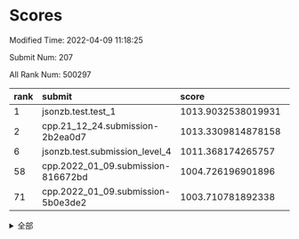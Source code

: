# Scores

Modified Time: 2022-04-09 11:18:25

Submit Num: 207

All Rank Num: 500297

| rank |               submit               |       score        |       sigma        | pk_num |
| :--- | :--------------------------------- | :----------------- | :----------------- | :----- |
| 1    | jsonzb.test.test_1                 | 1013.9032538019931 | 0.8409889296233546 | 9667   |
| 2    | cpp.21_12_24.submission-2b2ea0d7   | 1013.3309814878158 | 0.7952338010652912 | 9667   |
| 6    | jsonzb.test.submission_level_4     | 1011.368174265757  | 0.8005700886320481 | 9673   |
| 58   | cpp.2022_01_09.submission-816672bd | 1004.726196901896  | 0.7180890055750487 | 9665   |
| 71   | cpp.2022_01_09.submission-5b0e3de2 | 1003.710781892338  | 0.7130307374018665 | 9666   |


<details>
<summary>全部</summary>

| rank |                 submit                 |       score        |       sigma        | pk_num |
| :--- | :------------------------------------- | :----------------- | :----------------- | :----- |
| 1    | jsonzb.test.test_1                     | 1013.9032538019931 | 0.8409889296233546 | 9667   |
| 2    | cpp.21_12_24.submission-2b2ea0d7       | 1013.3309814878158 | 0.7952338010652912 | 9667   |
| 3    | gobigger.level_3.submission_level_3_26 | 1012.0464611260553 | 0.7817087398675656 | 9671   |
| 4    | gobigger.level_3.submission_level_3_7  | 1011.4878887527726 | 0.7794392926481946 | 9664   |
| 5    | gobigger.level_3.submission_level_3_27 | 1011.4390305125461 | 0.7820174002115556 | 9667   |
| 6    | jsonzb.test.submission_level_4         | 1011.368174265757  | 0.8005700886320481 | 9673   |
| 7    | gobigger.level_3.submission_level_3_28 | 1011.1186608747114 | 0.7571706163591946 | 9669   |
| 8    | gobigger.level_3.submission_level_3_13 | 1011.0749606854546 | 0.7564151282296235 | 9674   |
| 9    | gobigger.level_3.submission_level_3_44 | 1010.8087685912684 | 0.7774755072057719 | 9671   |
| 10   | gobigger.level_3.submission_level_3_25 | 1010.7726827114926 | 0.775717856149611  | 9672   |
| 11   | gobigger.level_3.submission_level_3_10 | 1010.6852598545668 | 0.777398333986289  | 9672   |
| 12   | gobigger.level_3.submission_level_3_12 | 1010.6173164036761 | 0.7695060284428694 | 9670   |
| 13   | gobigger.level_3.submission_level_3_30 | 1010.6138018071191 | 0.7723680580288191 | 9663   |
| 14   | gobigger.level_3.submission_level_3_40 | 1010.6103555067405 | 0.7789994783515338 | 9671   |
| 15   | gobigger.level_3.submission_level_3_46 | 1010.484704072025  | 0.7423945036191336 | 9667   |
| 16   | gobigger.level_3.submission_level_3_4  | 1010.4742751046708 | 0.7511241033153349 | 9664   |
| 17   | gobigger.level_3.submission_level_3_23 | 1010.3799728980367 | 0.7396198471409052 | 9669   |
| 18   | gobigger.level_3.submission_level_3_17 | 1010.3731034760218 | 0.7703136398895526 | 9669   |
| 19   | gobigger.level_3.submission_level_3_47 | 1010.2812786771642 | 0.7669473481864458 | 9660   |
| 20   | gobigger.level_3.submission_level_3_8  | 1010.2642015189045 | 0.7543489099932035 | 9672   |
| 21   | gobigger.level_3.submission_level_3_48 | 1010.2553985215144 | 0.76214077575791   | 9670   |
| 22   | gobigger.level_3.submission_level_3_22 | 1010.2438432067958 | 0.7773461075750739 | 9671   |
| 23   | gobigger.level_3.submission_level_3_45 | 1010.2186368996829 | 0.7655573543375521 | 9667   |
| 24   | gobigger.level_3.submission_level_3_41 | 1010.1985586926967 | 0.7606087093929563 | 9669   |
| 25   | gobigger.level_3.submission_level_3_18 | 1010.1872095026363 | 0.7625128436445836 | 9670   |
| 26   | gobigger.level_3.submission_level_3_29 | 1010.1286077161787 | 0.7572785590393323 | 9666   |
| 27   | gobigger.level_3.submission_level_3_34 | 1010.0749511218166 | 0.7729117796000166 | 9666   |
| 28   | gobigger.level_3.submission_level_3_33 | 1009.9872151353279 | 0.7618097818307797 | 9665   |
| 29   | gobigger.level_3.submission_level_3_19 | 1009.9687444663529 | 0.7410092152127911 | 9667   |
| 30   | gobigger.level_3.submission_level_3_37 | 1009.9115086517587 | 0.7743302464788713 | 9668   |
| 31   | gobigger.level_3.submission_level_3_31 | 1009.8560594592946 | 0.7743796081288881 | 9668   |
| 32   | gobigger.level_3.submission_level_3_2  | 1009.7332047721358 | 0.7823120105698129 | 9659   |
| 33   | gobigger.level_3.submission_level_3_36 | 1009.7030587050338 | 0.7613256483235324 | 9665   |
| 34   | gobigger.level_3.submission_level_3_0  | 1009.693755104362  | 0.7344079076867513 | 9666   |
| 35   | gobigger.level_3.submission_level_3_1  | 1009.6185179304389 | 0.7831137558632528 | 9667   |
| 36   | gobigger.level_3.submission_level_3_38 | 1009.6179199718667 | 0.752027038615266  | 9663   |
| 37   | gobigger.level_3.submission_level_3_20 | 1009.5368970293971 | 0.7391578409514036 | 9666   |
| 38   | gobigger.level_3.submission_level_3_15 | 1009.5057602252122 | 0.7600162879478843 | 9663   |
| 39   | gobigger.level_3.submission_level_3_35 | 1009.3656360749976 | 0.741214804256296  | 9664   |
| 40   | gobigger.level_3.submission_level_3_3  | 1009.3452031550223 | 0.7729806081961567 | 9668   |
| 41   | gobigger.level_3.submission_level_3_49 | 1009.3412483389179 | 0.7791405800784261 | 9663   |
| 42   | gobigger.level_3.submission_level_3_32 | 1009.3354376872916 | 0.754603620581331  | 9666   |
| 43   | gobigger.level_3.submission_level_3_5  | 1009.3202975899941 | 0.7728967829108904 | 9671   |
| 44   | gobigger.level_3.submission_level_3_42 | 1009.3103317959972 | 0.7271812101833055 | 9667   |
| 45   | gobigger.level_3.submission_level_3_21 | 1009.2692099287567 | 0.7541282776780056 | 9670   |
| 46   | gobigger.level_3.submission_level_3_24 | 1009.1458829256128 | 0.7498895679146299 | 9666   |
| 47   | gobigger.level_3.submission_level_3_16 | 1009.1285350876549 | 0.7449273012421804 | 9668   |
| 48   | gobigger.level_3.submission_level_3_6  | 1008.9094726274777 | 0.7226126966871056 | 9672   |
| 49   | gobigger.level_3.submission_level_3_43 | 1008.8927353916052 | 0.7559748311945815 | 9664   |
| 50   | gobigger.level_3.submission_level_3_11 | 1008.855392276146  | 0.7518507418733784 | 9668   |
| 51   | gobigger.level_3.submission_level_3_39 | 1008.6975052332933 | 0.7500934751754712 | 9668   |
| 52   | gobigger.level_3.submission_level_3_9  | 1008.6233838319719 | 0.7338912891994989 | 9667   |
| 53   | gobigger.level_3.submission_level_3_14 | 1008.1265236282851 | 0.7595666430841512 | 9668   |
| 54   | gobigger.level_1.submission_level_1_40 | 1004.886400816633  | 0.7245781232545484 | 9670   |
| 55   | gobigger.level_1.submission_level_1_33 | 1004.8538515464928 | 0.7171189780643548 | 9671   |
| 56   | gobigger.level_1.submission_level_1_20 | 1004.81142242371   | 0.7051439179585359 | 9670   |
| 57   | gobigger.level_1.submission_level_1_0  | 1004.7702735289678 | 0.7171988245769899 | 9669   |
| 58   | cpp.2022_01_09.submission-816672bd     | 1004.726196901896  | 0.7180890055750487 | 9665   |
| 59   | gobigger.level_1.submission_level_1_21 | 1004.6524668808577 | 0.7129996098189186 | 9668   |
| 60   | gobigger.level_1.submission_level_1_25 | 1004.5666199620329 | 0.717772104658149  | 9667   |
| 61   | gobigger.level_1.submission_level_1_49 | 1004.5145085686386 | 0.7174570847113325 | 9669   |
| 62   | gobigger.level_1.submission_level_1_4  | 1004.3663438902107 | 0.7116412735903926 | 9667   |
| 63   | gobigger.level_1.submission_level_1_35 | 1004.2729996799407 | 0.7161493513993041 | 9670   |
| 64   | gobigger.level_1.submission_level_1_47 | 1004.167372014692  | 0.7132252698744926 | 9670   |
| 65   | gobigger.level_1.submission_level_1_28 | 1004.151044661359  | 0.7163056614512181 | 9667   |
| 66   | gobigger.level_1.submission_level_1_36 | 1004.1411920618779 | 0.7123022553286831 | 9669   |
| 67   | gobigger.level_1.submission_level_1_23 | 1004.1400500010101 | 0.7165441355150249 | 9670   |
| 68   | gobigger.level_1.submission_level_1_37 | 1003.9208187286649 | 0.720240117004337  | 9667   |
| 69   | gobigger.level_1.submission_level_1_10 | 1003.7281487019615 | 0.7310713496581953 | 9665   |
| 70   | gobigger.level_1.submission_level_1_46 | 1003.7202664748576 | 0.7168680936284566 | 9669   |
| 71   | cpp.2022_01_09.submission-5b0e3de2     | 1003.710781892338  | 0.7130307374018665 | 9666   |
| 72   | gobigger.level_1.submission_level_1_2  | 1003.6009005608603 | 0.7252354804563945 | 9665   |
| 73   | gobigger.level_1.submission_level_1_34 | 1003.5945947816032 | 0.72026059142417   | 9670   |
| 74   | gobigger.level_1.submission_level_1_17 | 1003.5093317964436 | 0.7209426433264035 | 9665   |
| 75   | gobigger.level_1.submission_level_1_8  | 1003.448413656827  | 0.7144815277210913 | 9665   |
| 76   | gobigger.level_1.submission_level_1_27 | 1003.4135353901074 | 0.7202638135032363 | 9668   |
| 77   | gobigger.level_1.submission_level_1_11 | 1003.3999290966839 | 0.711556147961429  | 9667   |
| 78   | gobigger.level_1.submission_level_1_18 | 1003.3588213885683 | 0.7126696451731986 | 9669   |
| 79   | gobigger.level_1.submission_level_1_26 | 1003.3404204868226 | 0.7015589555422374 | 9668   |
| 80   | gobigger.level_1.submission_level_1_30 | 1003.2864225781102 | 0.7117483533941567 | 9665   |
| 81   | gobigger.level_1.submission_level_1_6  | 1003.2640755763257 | 0.7151974913263075 | 9664   |
| 82   | gobigger.level_1.submission_level_1_3  | 1003.2461067570623 | 0.7106970779444878 | 9666   |
| 83   | gobigger.level_1.submission_level_1_5  | 1003.2364128117899 | 0.7158926416309564 | 9671   |
| 84   | gobigger.level_1.submission_level_1_38 | 1003.2287955257162 | 0.7115169107524905 | 9669   |
| 85   | gobigger.level_1.submission_level_1_45 | 1003.1768790751655 | 0.7166573910430776 | 9669   |
| 86   | gobigger.level_1.submission_level_1_9  | 1003.1501200268461 | 0.7087282403919952 | 9668   |
| 87   | gobigger.level_1.submission_level_1_7  | 1003.0299206447016 | 0.7097669694871521 | 9668   |
| 88   | gobigger.level_1.submission_level_1_13 | 1002.9906065752061 | 0.7225016447666122 | 9665   |
| 89   | gobigger.level_1.submission_level_1_32 | 1002.955116440418  | 0.720988660485153  | 9668   |
| 90   | gobigger.level_1.submission_level_1_41 | 1002.8675823779688 | 0.7119618429980746 | 9667   |
| 91   | gobigger.level_1.submission_level_1_42 | 1002.796267635491  | 0.7101997311196223 | 9666   |
| 92   | gobigger.level_1.submission_level_1_15 | 1002.7929821549045 | 0.7193122392911356 | 9671   |
| 93   | gobigger.level_1.submission_level_1_43 | 1002.7739764202498 | 0.7047950039619826 | 9666   |
| 94   | gobigger.level_1.submission_level_1_31 | 1002.7419643871258 | 0.7230443409862841 | 9665   |
| 95   | gobigger.level_1.submission_level_1_48 | 1002.7039365588312 | 0.7055031559666495 | 9670   |
| 96   | gobigger.level_1.submission_level_1_22 | 1002.5678764271495 | 0.7096785320893454 | 9667   |
| 97   | gobigger.level_1.submission_level_1_19 | 1002.5659529557388 | 0.7144854917109839 | 9673   |
| 98   | gobigger.level_1.submission_level_1_14 | 1002.5466192418005 | 0.7156020347052621 | 9669   |
| 99   | gobigger.level_1.submission_level_1_12 | 1002.4276814436589 | 0.7101149657835821 | 9666   |
| 100  | gobigger.level_1.submission_level_1_16 | 1002.2905458110268 | 0.7152609657765151 | 9666   |
| 101  | gobigger.level_1.submission_level_1_24 | 1002.2532904915284 | 0.7032569434203664 | 9663   |
| 102  | gobigger.level_1.submission_level_1_29 | 1002.1607051529488 | 0.7228530818788425 | 9672   |
| 103  | gobigger.level_1.submission_level_1_1  | 1002.0826194116315 | 0.7185859304145309 | 9674   |
| 104  | gobigger.level_1.submission_level_1_39 | 1001.7447498482245 | 0.710040345454035  | 9664   |
| 105  | gobigger.level_1.submission_level_1_44 | 1000.36469068624   | 0.7022867921241224 | 9664   |
| 106  | gobigger.random.submission_random_25   | 997.8143804056388  | 0.699748263967781  | 9669   |
| 107  | gobigger.random.submission_random_9    | 997.5578917974456  | 0.7111258915569013 | 9662   |
| 108  | gobigger.random.submission_random_36   | 997.4582203637357  | 0.7101142617212475 | 9668   |
| 109  | gobigger.random.submission_random_17   | 997.295281270751   | 0.7079448499500772 | 9665   |
| 110  | gobigger.random.submission_random_13   | 997.2484543852152  | 0.6968573014757045 | 9668   |
| 111  | gobigger.random.submission_random_48   | 997.2243386696998  | 0.7216994808187422 | 9668   |
| 112  | gobigger.random.submission_random_30   | 997.1191315813304  | 0.7128670708621757 | 9664   |
| 113  | gobigger.random.submission_random_20   | 996.93659995525    | 0.7080067472600036 | 9669   |
| 114  | gobigger.random.submission_random_43   | 996.8707985667965  | 0.7114701030709826 | 9667   |
| 115  | gobigger.random.submission_random_39   | 996.7563989472199  | 0.7076330154626648 | 9667   |
| 116  | gobigger.random.submission_random_29   | 996.7293441481928  | 0.7196967793495085 | 9666   |
| 117  | gobigger.random.submission_random_4    | 996.7111345409533  | 0.7152707103779409 | 9666   |
| 118  | gobigger.random.submission_random_32   | 996.6710708795924  | 0.708182173246252  | 9670   |
| 119  | gobigger.random.submission_random_8    | 996.6211473268057  | 0.7194687371873079 | 9662   |
| 120  | gobigger.random.submission_random_1    | 996.5985555837325  | 0.7089749511178408 | 9670   |
| 121  | gobigger.random.submission_random_19   | 996.379391519359   | 0.7010036592094709 | 9664   |
| 122  | gobigger.random.submission_random_31   | 996.3692250876469  | 0.7109651408908628 | 9673   |
| 123  | gobigger.random.submission_random_24   | 996.3648491486479  | 0.7185611525343266 | 9669   |
| 124  | gobigger.random.submission_random_47   | 996.3438373596994  | 0.7146195420309019 | 9669   |
| 125  | gobigger.random.submission_random_46   | 996.2851771185774  | 0.7026860341093241 | 9673   |
| 126  | gobigger.random.submission_random_49   | 996.2743933418565  | 0.7092929459095607 | 9665   |
| 127  | gobigger.random.submission_random_41   | 996.2437239664415  | 0.7044486682518338 | 9666   |
| 128  | gobigger.random.submission_random_35   | 996.2300409310354  | 0.7188020590617348 | 9666   |
| 129  | gobigger.random.submission_random_34   | 996.2113666027279  | 0.7026637984652709 | 9671   |
| 130  | gobigger.random.submission_random_33   | 996.1560628863643  | 0.7120470414024404 | 9664   |
| 131  | gobigger.random.submission_random_18   | 996.1492239903484  | 0.7229996300967386 | 9667   |
| 132  | gobigger.random.submission_random_10   | 995.9853778201052  | 0.7108109409023357 | 9665   |
| 133  | gobigger.random.submission_random_14   | 995.8592741137074  | 0.7041947202703218 | 9668   |
| 134  | gobigger.random.submission_random_23   | 995.8130703400645  | 0.6919983714588089 | 9665   |
| 135  | gobigger.random.submission_random_2    | 995.7553958692299  | 0.708429965297739  | 9668   |
| 136  | gobigger.random.submission_random_27   | 995.7137050750143  | 0.6998366831559907 | 9667   |
| 137  | gobigger.random.submission_random_42   | 995.6367867979824  | 0.7230385796740854 | 9670   |
| 138  | gobigger.random.submission_random_11   | 995.5689621927733  | 0.7021895095936871 | 9665   |
| 139  | gobigger.random.submission_random_0    | 995.5416216281243  | 0.7099740799810254 | 9666   |
| 140  | gobigger.random.submission_random_22   | 995.5089644789495  | 0.7068017155038042 | 9667   |
| 141  | gobigger.random.submission_random_21   | 995.4909325117623  | 0.7302910330558975 | 9669   |
| 142  | gobigger.random.submission_random_5    | 995.4726001047562  | 0.7187032588058926 | 9669   |
| 143  | gobigger.random.submission_random_16   | 995.4692683502324  | 0.7114530258416779 | 9665   |
| 144  | gobigger.random.submission_random_26   | 995.4140228940328  | 0.7047737290378129 | 9668   |
| 145  | gobigger.random.submission_random_28   | 995.3176647316843  | 0.7134778571149207 | 9664   |
| 146  | gobigger.random.submission_random_7    | 995.2872280773503  | 0.7191947739676455 | 9671   |
| 147  | gobigger.random.submission_random_38   | 995.2641573990652  | 0.7175325734994986 | 9663   |
| 148  | gobigger.random.submission_random_6    | 995.1609713713391  | 0.7117693003177483 | 9666   |
| 149  | gobigger.level_2.submission_level_2_16 | 995.141895675305   | 0.7196701169162248 | 9666   |
| 150  | gobigger.random.submission_random_44   | 995.1044928482463  | 0.7067169569507925 | 9670   |
| 151  | gobigger.random.submission_random_3    | 995.0893547786471  | 0.7097566811127936 | 9673   |
| 152  | gobigger.random.submission_random_37   | 995.0804171347075  | 0.7137526815924037 | 9664   |
| 153  | gobigger.random.submission_random_15   | 995.0707661369318  | 0.7154988757293589 | 9666   |
| 154  | gobigger.random.submission_random_45   | 995.0616978484121  | 0.7170376897069489 | 9669   |
| 155  | gobigger.random.submission_random_40   | 994.8715537776588  | 0.7221113705965467 | 9668   |
| 156  | gobigger.level_2.submission_level_2_25 | 994.1569860569227  | 0.714223546508973  | 9665   |
| 157  | gobigger.random.submission_random_12   | 993.9608568314384  | 0.7230311740714526 | 9667   |
| 158  | gobigger.level_2.submission_level_2_1  | 993.7220445479306  | 0.7336422178979988 | 9666   |
| 159  | gobigger.level_2.submission_level_2_24 | 993.6715737020133  | 0.7341283678737167 | 9662   |
| 160  | gobigger.level_2.submission_level_2_18 | 993.6280788436959  | 0.7299265226416755 | 9666   |
| 161  | gobigger.level_2.submission_level_2_6  | 993.4391000400104  | 0.7550509381477403 | 9663   |
| 162  | gobigger.level_2.submission_level_2_29 | 993.2193646539406  | 0.7476754755229358 | 9672   |
| 163  | gobigger.level_2.submission_level_2_5  | 993.2179858949249  | 0.7347585949448522 | 9666   |
| 164  | gobigger.level_2.submission_level_2_19 | 992.9660310740112  | 0.7387378580565236 | 9670   |
| 165  | gobigger.level_2.submission_level_2_42 | 992.9076833167943  | 0.7433912468185817 | 9669   |
| 166  | gobigger.level_2.submission_level_2_4  | 992.8612662518237  | 0.7355845170988906 | 9669   |
| 167  | gobigger.level_2.submission_level_2_10 | 992.8566219864505  | 0.7380791115738853 | 9669   |
| 168  | gobigger.level_2.submission_level_2_0  | 992.8152610665801  | 0.738512298205981  | 9668   |
| 169  | gobigger.level_2.submission_level_2_20 | 992.781990486992   | 0.7390610392080453 | 9673   |
| 170  | gobigger.level_2.submission_level_2_44 | 992.6743962444679  | 0.7368601638527013 | 9666   |
| 171  | gobigger.level_2.submission_level_2_3  | 992.6602398378861  | 0.748045916589773  | 9666   |
| 172  | gobigger.level_2.submission_level_2_35 | 992.6476222335644  | 0.7390453402831598 | 9671   |
| 173  | gobigger.level_2.submission_level_2_39 | 992.6142224268046  | 0.742953135847087  | 9665   |
| 174  | gobigger.level_2.submission_level_2_27 | 992.4742266866622  | 0.7337644306949563 | 9667   |
| 175  | gobigger.level_2.submission_level_2_30 | 992.4224693368184  | 0.7448154993674171 | 9670   |
| 176  | gobigger.level_2.submission_level_2_47 | 992.3887617001616  | 0.7335275686912701 | 9662   |
| 177  | gobigger.level_2.submission_level_2_32 | 992.3101045490187  | 0.7475210427577462 | 9669   |
| 178  | gobigger.level_2.submission_level_2_23 | 992.258131870913   | 0.7607034627934238 | 9668   |
| 179  | gobigger.level_2.submission_level_2_31 | 992.2428822497599  | 0.7485153078316148 | 9670   |
| 180  | gobigger.level_2.submission_level_2_9  | 992.2397597718599  | 0.7509001823770923 | 9665   |
| 181  | gobigger.level_2.submission_level_2_33 | 992.1063995727845  | 0.7664945773854956 | 9667   |
| 182  | gobigger.level_2.submission_level_2_38 | 992.1020382316366  | 0.7463734509139902 | 9669   |
| 183  | gobigger.level_2.submission_level_2_34 | 992.08252154066    | 0.731601690383388  | 9667   |
| 184  | gobigger.level_2.submission_level_2_13 | 992.0632205667562  | 0.7444907798161925 | 9667   |
| 185  | gobigger.level_2.submission_level_2_22 | 992.0585178166361  | 0.7499067120680991 | 9668   |
| 186  | gobigger.level_2.submission_level_2_7  | 992.0385121766326  | 0.7618369509036701 | 9668   |
| 187  | gobigger.level_2.submission_level_2_15 | 992.0379121085396  | 0.751335232252117  | 9673   |
| 188  | gobigger.level_2.submission_level_2_45 | 991.9396211485622  | 0.7537958891822008 | 9670   |
| 189  | gobigger.level_2.submission_level_2_48 | 991.7927564013454  | 0.7400279030731892 | 9668   |
| 190  | gobigger.level_2.submission_level_2_41 | 991.7455104574951  | 0.7565073694123374 | 9670   |
| 191  | gobigger.level_2.submission_level_2_11 | 991.701808154301   | 0.7364676191077986 | 9668   |
| 192  | gobigger.level_2.submission_level_2_40 | 991.6228837912156  | 0.7646134823566044 | 9669   |
| 193  | gobigger.level_2.submission_level_2_12 | 991.6015844423868  | 0.7441618251777559 | 9667   |
| 194  | gobigger.level_2.submission_level_2_21 | 991.4577040152692  | 0.762036352750596  | 9671   |
| 195  | gobigger.level_2.submission_level_2_26 | 991.4382133804531  | 0.7422656537314428 | 9667   |
| 196  | gobigger.level_2.submission_level_2_36 | 991.3761983958487  | 0.7680415887465125 | 9669   |
| 197  | gobigger.level_2.submission_level_2_17 | 991.3126513841737  | 0.7537361685964763 | 9663   |
| 198  | gobigger.level_2.submission_level_2_28 | 990.9612581772413  | 0.771646311843484  | 9670   |
| 199  | gobigger.level_2.submission_level_2_14 | 990.7757164126134  | 0.7713546701178529 | 9669   |
| 200  | gobigger.level_2.submission_level_2_46 | 990.6227079079656  | 0.7545688334689746 | 9669   |
| 201  | gobigger.level_2.submission_level_2_37 | 990.5557534161709  | 0.7497118687968476 | 9668   |
| 202  | gobigger.level_2.submission_level_2_8  | 990.4294474244057  | 0.7497987911782186 | 9669   |
| 203  | gobigger.level_2.submission_level_2_2  | 990.0636792479929  | 0.7725376902563051 | 9662   |
| 204  | gobigger.level_2.submission_level_2_49 | 990.058147413956   | 0.7568093829226463 | 9666   |
| 205  | gobigger.level_2.submission_level_2_43 | 989.9671906493508  | 0.7634963524802987 | 9674   |
| 206  | gobigger.none.submission_none_0        | 975.7971037931717  | 1.4569625159088426 | 9670   |
| 207  | gobigger.none.submission_none_1        | 975.6552833212139  | 1.4826941286306259 | 9669   |

</details>